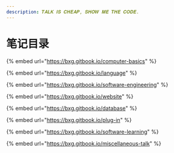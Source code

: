 ```yaml
---
description: 𝑻𝑨𝑳𝑲 𝑰𝑺 𝑪𝑯𝑬𝑨𝑷, 𝑺𝑯𝑶𝑾 𝑴𝑬 𝑻𝑯𝑬 𝑪𝑶𝑫𝑬.
---
```


# 笔记目录

{% embed url="https://bxg.gitbook.io/computer-basics" %}

{% embed url="https://bxg.gitbook.io/language" %}

{% embed url="https://bxg.gitbook.io/software-engineering" %}

{% embed url="https://bxg.gitbook.io/website" %}

{% embed url="https://bxg.gitbook.io/database" %}

{% embed url="https://bxg.gitbook.io/plug-in" %}

{% embed url="https://bxg.gitbook.io/software-learning" %}

{% embed url="https://bxg.gitbook.io/miscellaneous-talk" %}
